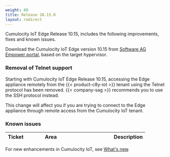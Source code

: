 ```yaml
---
weight: 60
title: Release 10.15.0
layout: redirect
---
```


Cumulocity IoT Edge Release 10.15, includes the following improvements, fixes and known issues.

Download the Cumulocity IoT Edge version 10.15 from [Software AG Empower portal](https://empower.softwareag.com), based on the target hypervisor.

### Removal of Telnet support

Starting with Cumulocity IoT Edge Release 10.15, accessing the Edge appliance remotely from the {{< product-c8y-iot >}} tenant using the Telnet protocol has been removed. {{< company-sag >}} recommends you to use the SSH protocol instead.

This change will affect you if you are trying to connect to the Edge appliance through remote access from the Cumulocity IoT tenant.

### Known issues

|<div style="width:100px">Ticket</div>|<div style="width:200px">Area</div>|Description
|:---|:---|:---


For new enhancements in Cumulocity IoT, see [What's new](/release-10-15-0/whatsnew-10-15-0/).
